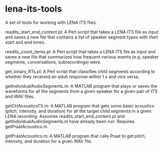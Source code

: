 # lena-its-tools
A set of tools for working with LENA ITS files.

readits_start_end_content.pl: A Perl script that takes a LENA ITS file as input and saves a new file that contains a list of speaker segment types with their start and end times.

readits_count_items.pl: A Perl script that takes a LENA ITS file as input and saves a new file that summarizes how frequent various events (e.g. speaker segments, conversations, subrecordings) were.

get_binary_RTs.pl: A Perl script that classifies child segments according to whether they received an adult response within 1 s and vice versa.

getIndividualAudioSegments.m: A MATLAB program that plays or saves the waveforms for all the segments from a given speaker for a given pair of ITS and WAV files.

getCHAcousticsTS.m: A MATLAB program that gets some basic acoustics (pitch, intensity, and duration) for all the target child segments in a given LENA recording. Assumes readits_start_end_content.pl and getIndividualAudioSegments.m have already been run. Requires getPraatAcoustics.m.

getPraatAcoustics.m: A MATLAB program that calls Praat to get pitch, intensity, and duration for a given WAV file.
